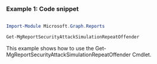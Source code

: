 ### Example 1: Code snippet

```powershell

Import-Module Microsoft.Graph.Reports

Get-MgReportSecurityAttackSimulationRepeatOffender

```
This example shows how to use the Get-MgReportSecurityAttackSimulationRepeatOffender Cmdlet.


